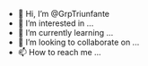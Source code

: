 - 👋 Hi, I’m @GrpTriunfante
- 👀 I’m interested in ...
- 🌱 I’m currently learning ...
- 💞️ I’m looking to collaborate on ...
- 📫 How to reach me ...

<!---
GrpTriunfante/GrpTriunfante is a ✨ special ✨ repository because its `README.md` (this file) appears on your GitHub profile.
You can click the Preview link to take a look at your changes.
--->
